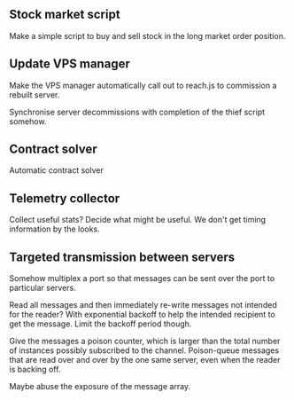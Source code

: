 
## Stock market script

Make a simple script to buy and sell stock in the long market order position.

## Update VPS manager

Make the VPS manager automatically call out to reach.js to commission a rebuilt
server.

Synchronise server decommissions with completion of the thief script somehow.

## Contract solver

Automatic contract solver

## Telemetry collector

Collect useful stats? Decide what might be useful. We don't get timing
information by the looks.

## Targeted transmission between servers

Somehow multiplex a port so that messages can be sent over the port to
particular servers.

Read all messages and then immediately re-write messages not intended for the
reader? With exponential backoff to help the intended recipient to get the
message. Limit the backoff period though.

Give the messages a poison counter, which is larger than the total number of
instances possibly subscribed to the channel. Poison-queue messages that are
read over and over by the one same server, even when the reader is backing off.

Maybe abuse the exposure of the message array.